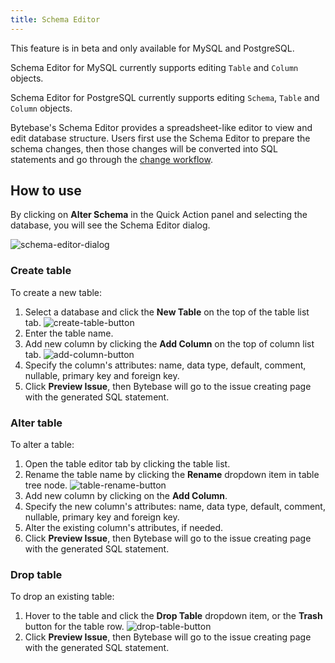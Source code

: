 ```yaml
---
title: Schema Editor
---
```


<HintBlock type="info">

This feature is in beta and only available for MySQL and PostgreSQL.

Schema Editor for MySQL currently supports editing `Table` and `Column` objects.

Schema Editor for PostgreSQL currently supports editing `Schema`, `Table` and `Column` objects.

</HintBlock>

Bytebase's Schema Editor provides a spreadsheet-like editor to view and edit database structure. Users first use the Schema Editor to prepare the schema changes, then those changes will be converted into SQL statements and go through the [change workflow](/docs/change-database/change-workflow).

## How to use

By clicking on **Alter Schema** in the Quick Action panel and selecting the database, you will see the Schema Editor dialog.

![schema-editor-dialog](/docs/change-database/schema-editor/schema-editor-dialog.webp)

### Create table

To create a new table:

1. Select a database and click the **New Table** on the top of the table list tab.
   ![create-table-button](/docs/change-database/schema-editor/create-table-button.webp)
1. Enter the table name.
1. Add new column by clicking the **Add Column** on the top of column list tab.
   ![add-column-button](/docs/change-database/schema-editor/add-column-button.webp)
1. Specify the column's attributes: name, data type, default, comment, nullable, primary key and foreign key.
1. Click **Preview Issue**, then Bytebase will go to the issue creating page with the generated SQL statement.

### Alter table

To alter a table:

1. Open the table editor tab by clicking the table list.
1. Rename the table name by clicking the **Rename** dropdown item in table tree node.
   ![table-rename-button](/docs/change-database/schema-editor/table-rename-button.webp)
1. Add new column by clicking on the **Add Column**.
1. Specify the new column's attributes: name, data type, default, comment, nullable, primary key and foreign key.
1. Alter the existing column's attributes, if needed.
1. Click **Preview Issue**, then Bytebase will go to the issue creating page with the generated SQL statement.

### Drop table

To drop an existing table:

1. Hover to the table and click the **Drop Table** dropdown item, or the **Trash** button for the table row.
   ![drop-table-button](/docs/change-database/schema-editor/drop-table-button.webp)
1. Click **Preview Issue**, then Bytebase will go to the issue creating page with the generated SQL statement.
